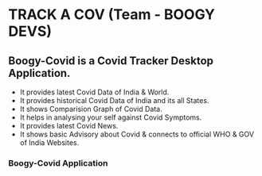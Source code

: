 # TRACK A COV (Team - BOOGY DEVS)
## Boogy-Covid is a Covid Tracker Desktop Application.
* It provides latest Covid Data of India & World.
* It provides historical Covid Data of India and its all States.
* It shows Comparision Graph of Covid Data.
* It helps in analysing your self against Covid Symptoms. 
* It provides latest Covid News.  
* It shows basic Advisory about Covid & connects to official WHO & GOV of India Websites.

### Boogy-Covid Application


